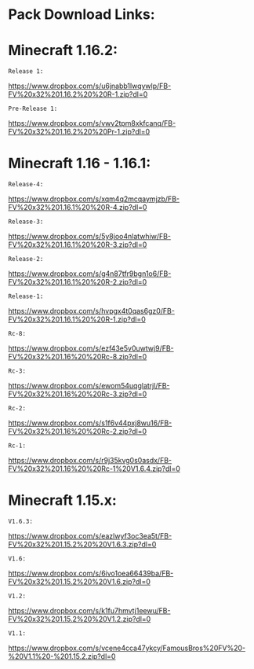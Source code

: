 # Pack Download Links:

# Minecraft 1.16.2:

~~~
Release 1:
~~~
https://www.dropbox.com/s/u6jnabb1lwqywlp/FB-FV%20x32%201.16.2%20%20R-1.zip?dl=0
~~~
Pre-Release 1:
~~~
https://www.dropbox.com/s/vwv2tpm8xkfcanq/FB-FV%20x32%201.16.2%20%20Pr-1.zip?dl=0


# Minecraft 1.16 - 1.16.1:
~~~
Release-4:
~~~
https://www.dropbox.com/s/xqm4q2mcqaymjzb/FB-FV%20x32%201.16.1%20%20R-4.zip?dl=0
~~~
Release-3:
~~~
https://www.dropbox.com/s/5y8joo4nlatwhiw/FB-FV%20x32%201.16.1%20%20R-3.zip?dl=0
~~~
Release-2:
~~~
https://www.dropbox.com/s/g4n87tfr9bgn1o6/FB-FV%20x32%201.16.1%20%20R-2.zip?dl=0
~~~
Release-1:
~~~
https://www.dropbox.com/s/hvpgx4t0qas6gz0/FB-FV%20x32%201.16.1%20%20R-1.zip?dl=0

~~~
Rc-8:
~~~
https://www.dropbox.com/s/ezf43e5v0uwtwj9/FB-FV%20x32%201.16%20%20Rc-8.zip?dl=0

~~~
Rc-3:
~~~
https://www.dropbox.com/s/ewom54uqglatrjl/FB-FV%20x32%201.16%20%20Rc-3.zip?dl=0
~~~
Rc-2:
~~~
https://www.dropbox.com/s/s1f6v44pxj8wu16/FB-FV%20x32%201.16%20%20Rc-2.zip?dl=0
~~~
Rc-1:
~~~
https://www.dropbox.com/s/r9j35kvg0s0asdx/FB-FV%20x32%201.16%20%20Rc-1%20V1.6.4.zip?dl=0


# Minecraft 1.15.x:
~~~
V1.6.3:
~~~
https://www.dropbox.com/s/eazlwyf3oc3ea5t/FB-FV%20x32%201.15.2%20%20V1.6.3.zip?dl=0
~~~
V1.6:
~~~
https://www.dropbox.com/s/6ivo1oea66439ba/FB-FV%20x32%201.15.2%20%20V1.6.zip?dl=0
~~~
V1.2:
~~~
https://www.dropbox.com/s/k1fu7hmvtj1eewu/FB-FV%20x32%201.15.2%20%20V1.2.zip?dl=0
~~~
V1.1:
~~~
https://www.dropbox.com/s/vcene4cca47ykcy/FamousBros%20FV%20-%20V1.1%20-%201.15.2.zip?dl=0
 
